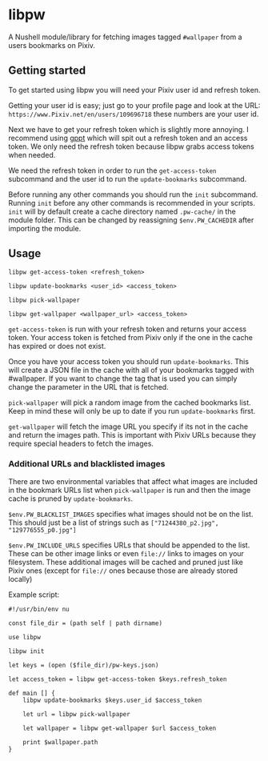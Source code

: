 # libpw

A Nushell module/library for fetching images tagged `#wallpaper` from a users bookmarks on Pixiv.

## Getting started
To get started using libpw you will need your Pixiv user id and refresh token. 

Getting your user id is easy; just go to your profile page and look at the URL: `https://www.Pixiv.net/en/users/109696718` these numbers are your user id.

Next we have to get your refresh token which is slightly more annoying. I recommend using [gppt](https://github.com/eggplants/get-Pixivpy-token) which will spit out a refresh token and an access token. We only need the refresh token because libpw grabs access tokens when needed.

We need the refresh token in order to run the `get-access-token` subcommand and the user id to run the `update-bookmarks` subcommand.

Before running any other commands you should run the `init` subcommand. Running `init` before any other commands is recommended in your scripts. `init` will by default create a cache directory named `.pw-cache/` in the module folder. This can be changed by reassigning `$env.PW_CACHEDIR` after importing the module.

## Usage

```nushell
libpw get-access-token <refresh_token>

libpw update-bookmarks <user_id> <access_token>

libpw pick-wallpaper

libpw get-wallpaper <wallpaper_url> <access_token>
```

`get-access-token` is run with your refresh token and returns your access token. Your access token is fetched from Pixiv only if the one in the cache has expired or does not exist.

Once you have your access token you should run `update-bookmarks`. This will create a JSON file in the cache with all of your bookmarks tagged with #wallpaper. If you want to change the tag that is used you can simply change the parameter in the URL that is fetched.

`pick-wallpaper` will pick a random image from the cached bookmarks list. Keep in mind these will only be up to date if you run `update-bookmarks` first.

`get-wallpaper` will fetch the image URL you specify if its not in the cache and return the images path. This is important with Pixiv URLs because they require special headers to fetch the images.

### Additional URLs and blacklisted images
There are two environmental variables that affect what images are included in the bookmark URLs list when `pick-wallpaper` is run and then the image cache is pruned by `update-bookmarks`.

`$env.PW_BLACKLIST_IMAGES` specifies what images should not be on the list. This should just be a list of strings such as `["71244380_p2.jpg", "129776555_p0.jpg"]`

`$env.PW_INCLUDE_URLS` specifies URLs that should be appended to the list. These can be other image links or even `file://` links to images on your filesystem. These additional images will be cached and pruned just like Pixiv ones (except for `file://` ones because those are already stored locally)

Example script:
```nushell
#!/usr/bin/env nu

const file_dir = (path self | path dirname)

use libpw

libpw init

let keys = (open ($file_dir)/pw-keys.json)

let access_token = libpw get-access-token $keys.refresh_token

def main [] {
    libpw update-bookmarks $keys.user_id $access_token

    let url = libpw pick-wallpaper

    let wallpaper = libpw get-wallpaper $url $access_token

    print $wallpaper.path
}
```
